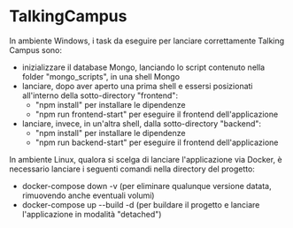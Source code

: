 # TalkingCampus

In ambiente Windows, i task da eseguire per lanciare correttamente Talking Campus sono:
- inizializzare il database Mongo, lanciando lo script contenuto nella folder "mongo_scripts", in una shell Mongo
- lanciare, dopo aver aperto una prima shell e essersi posizionati all'interno della sotto-directory "frontend":
  -  "npm install" per installare le dipendenze
  -  "npm run frontend-start" per eseguire il frontend dell'applicazione
- lanciare, invece, in un'altra shell, dalla sotto-directory "backend":
  - "npm install" per installare le dipendenze
  - "npm run backend-start" per eseguire il frontend dell'applicazione
  
In ambiente Linux, qualora si scelga di lanciare l'applicazione via Docker, è necessario lanciare i seguenti comandi nella directory del progetto:
- docker-compose down -v (per eliminare qualunque versione datata, rimuovendo anche eventuali volumi)
- docker-compose up --build -d (per buildare il progetto e lanciare l'applicazione in modalità "detached")

